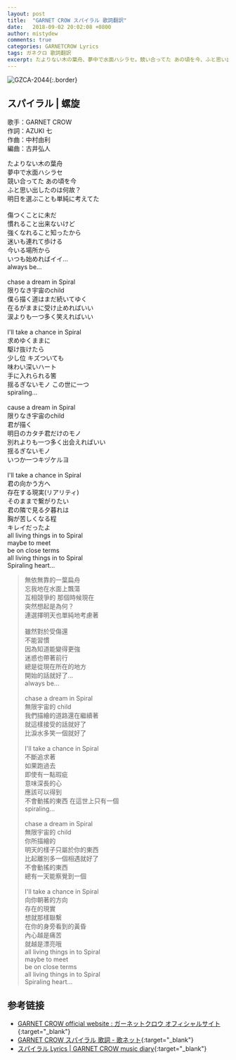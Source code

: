 ```yaml
---
layout: post
title:  "GARNET CROW スパイラル 歌詞翻訳"
date:   2018-09-02 20:02:08 +0800
author: mistydew
comments: true
categories: GARNETCROW Lyrics
tags: ガネクロ 歌詞翻訳
excerpt: たよりない木の葉舟、夢中で水面ハシラセ。競い合ってた あの頃を今、ふと思い出したのは何故？明日を選ぶことも単純に考えてた。
---
```

![GZCA-2044](https://raw.githubusercontent.com/mistydew/gc2/master/cover/single/GZCA-2044.jpg){:.border}

## スパイラル | 螺旋

歌手：GARNET CROW<br>
作詞：AZUKI 七<br>
作曲：中村由利<br>
編曲：古井弘人

<div class="lyric-original">
<p>
たよりない木の葉舟<br>
夢中で水面ハシラセ<br>
競い合ってた あの頃を今<br>
ふと思い出したのは何故？<br>
明日を選ぶことも単純に考えてた<br>
<br>
傷つくことに未だ<br>
慣れること出来ないけど<br>
強くなれること知ったから<br>
迷いも連れて歩ける<br>
今いる場所から<br>
いつも始めればイイ…<br>
always be...<br>
<br>
chase a dream in Spiral<br>
限りなき宇宙のchild<br>
僕ら描く道はまだ続いてゆく<br>
在るがままに受け止めればいい<br>
涙よりも一つ多く笑えればいい<br>
<br>
I'll take a chance in Spiral<br>
求めゆくままに<br>
駆け抜けたら<br>
少し位 キズついても<br>
味わい深いハート<br>
手に入れられる筈<br>
揺るぎないモノ この世に一つ<br>
spiraling...<br>
<br>
cause a dream in Spiral<br>
限りなき宇宙のchild<br>
君が描く<br>
明日のカタチ君だけのモノ<br>
別れよりも一つ多く出会えればいい<br>
揺るぎないモノ<br>
いつか一つキヅケルヨ<br>
<br>
I'll take a chance in Spiral<br>
君の向かう方へ<br>
存在する現実(リアリティ)<br>
そのままで繋がりたい<br>
君の隣で見る夕暮れは<br>
胸が苦しくなる程<br>
キレイだったよ<br>
all living things in to Spiral<br>
maybe to meet<br>
be on close terms<br>
all living things in to Spiral<br>
Spiraling heart...
</p>
</div>

<div class="lyric-translation">
<blockquote>
無依無靠的一葉扁舟<br>
忘我地在水面上飄蕩<br>
互相競爭的 那個時候現在<br>
突然想起是為何？<br>
連選擇明天也單純地考慮著<br>
<br>
雖然對於受傷還<br>
不能習慣<br>
因為知道能變得更強<br>
迷惑也帶著前行<br>
總是從現在所在的地方<br>
開始的話就好了...<br>
always be...<br>
<br>
chase a dream in Spiral<br>
無限宇宙的 child<br>
我們描繪的道路還在繼續著<br>
就這樣接受的話就好了<br>
比淚水多笑一個就好了<br>
<br>
I'll take a chance in Spiral<br>
不斷追求著<br>
如果跑過去<br>
即使有一點瑕疵<br>
意味深長的心<br>
應該可以得到<br>
不會動搖的東西 在這世上只有一個<br>
spiraling...<br>
<br>
chase a dream in Spiral<br>
無限宇宙的 child<br>
你所描繪的<br>
明天的樣子只屬於你的東西<br>
比起離別多一個相遇就好了<br>
不會動搖的東西<br>
總有一天能察覺到一個<br>
<br>
I'll take a chance in Spiral<br>
向你朝著的方向<br>
存在的現實<br>
想就那樣聯繫<br>
在你的身旁看到的黃昏<br>
內心越是痛苦<br>
就越是漂亮哦<br>
all living things in to Spiral<br>
maybe to meet<br>
be on close terms<br>
all living things in to Spiral<br>
Spiraling heart...
</blockquote>
</div>

## 参考链接

* [GARNET CROW official website : ガーネットクロウ オフィシャルサイト](http://www.garnetcrow.com){:target="_blank"}
* [GARNET CROW スパイラル 歌詞 - 歌ネット](https://www.uta-net.com/song/16092){:target="_blank"}
* [スパイラル Lyrics \| GARNET CROW music diary](https://mistydew.github.io/gc/lyrics/original/スパイラル.html){:target="_blank"}
